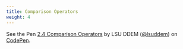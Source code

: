 ```yaml
---
title: Comparison Operators
weight: 4
---
```


<p data-height="594" data-theme-id="33799" data-slug-hash="5c79bd122498d06b4f2a44c5086ed1e4" data-default-tab="js" data-user="lsuddem" data-embed-version="2" data-pen-title="2.4 Comparison Operators" data-editable="true" class="codepen">See the Pen <a href="https://codepen.io/lsuddem/pen/5c79bd122498d06b4f2a44c5086ed1e4/">2.4 Comparison Operators</a> by LSU DDEM (<a href="https://codepen.io/lsuddem">@lsuddem</a>) on <a href="https://codepen.io">CodePen</a>.</p>
<script async src="https://static.codepen.io/assets/embed/ei.js"></script>